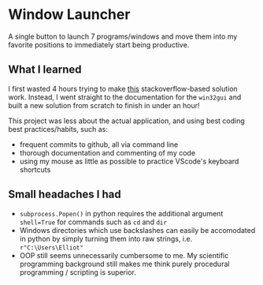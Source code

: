 # Window Launcher
A single button to launch 7 programs/windows and move them into my favorite positions to immediately start being productive.


## What I learned
I first wasted 4 hours trying to make [this](https://stackoverflow.com/questions/50494633/using-win32gui-to-center-a-window) stackoverflow-based solution work. Instead, I went straight to the documentation for the `win32gui` and built a new solution from scratch to finish in under an hour!

This project was less about the actual application, and using best coding best practices/habits, such as:
- frequent commits to github, all via command line
- thorough documentation and commenting of my code
- using my mouse as little as possible to practice VScode's keyboard shortcuts

## Small headaches I had
- `subprocess.Popen()` in python requires the additional argument `shell=True` for commands such as `cd` and `dir`
- Windows directories which use backslashes can easily be accomodated in python by simply turning them into raw strings, i.e. `r"C:\Users\Elliot"`
- OOP still seems unnecessarily cumbersome to me. My scientific programming background still makes me think purely procedural programming / scripting is superior.